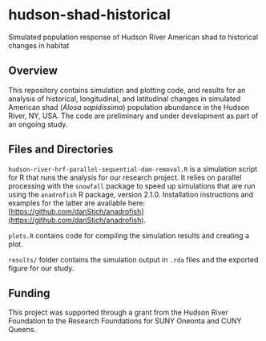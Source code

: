 # hudson-shad-historical
Simulated population response of Hudson River American shad to historical changes in habitat

## Overview
This repository contains simulation and plotting code, and results for an analysis of historical, longitudinal, and latitudinal changes in simulated American shad (*Alosa sapidissima*) population abundance in the Hudson River, NY, USA. The code are preliminary and under development as part of an ongoing study.

## Files and Directories
`hudson-river-hrf-parallel-sequential-dam-removal.R` is a simulation script for R that runs the analysis for our research project. It relies on parallel processing with the `snowfall` package to speed up simulations that are run using the `anadrofish` R package, version 2.1.0. Installation instructions and examples for the latter are available here: [https://github.com/danStich/anadrofish](https://github.com/danStich/anadrofish). 

`plots.R` contains code for compiling the simulation results and creating a plot.

`results/` folder contains the simulation output in `.rda` files and the exported figure for our study.

## Funding
This project was supported through a grant from the Hudson River Foundation to the Research Foundations for SUNY Oneonta and CUNY Queens.
